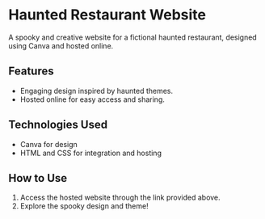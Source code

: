 # Haunted Restaurant Website
A spooky and creative website for a fictional haunted restaurant, designed using Canva and hosted online.

## Features
- Engaging design inspired by haunted themes.
- Hosted online for easy access and sharing.

## Technologies Used
- Canva for design
- HTML and CSS for integration and hosting

## How to Use
1. Access the hosted website through the link provided above.
2. Explore the spooky design and theme!
